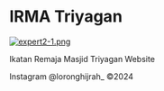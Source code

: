 # IRMA Triyagan
[![expert2-1.png](https://i.postimg.cc/C1mMwJ14/dashboard-irma.png)](https://postimg.cc/Vr0PRqXS)

Ikatan Remaja Masjid Triyagan Website


Instagram @loronghijrah_
©2024
